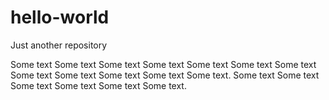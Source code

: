 # hello-world
Just another repository

Some text Some text Some text Some text Some text Some text Some text Some text Some text Some text Some text Some text. Some text Some text Some text Some text Some text Some text.
